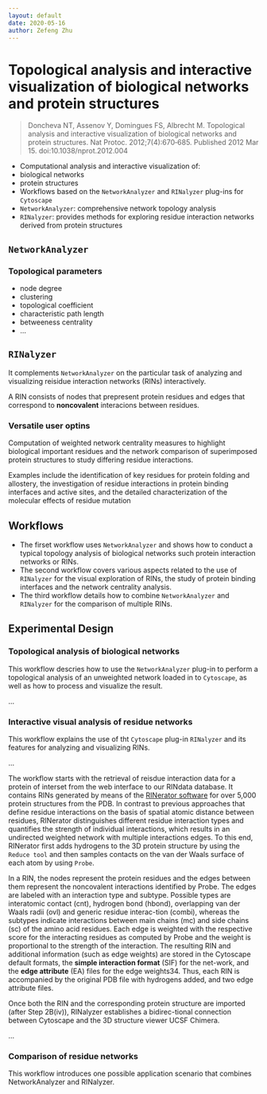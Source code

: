 ```yaml
---
layout: default
date: 2020-05-16
author: Zefeng Zhu
---
```


# Topological analysis and interactive visualization of biological networks and protein structures

> Doncheva NT, Assenov Y, Domingues FS, Albrecht M. Topological analysis and interactive visualization of biological networks and protein structures. Nat Protoc. 2012;7(4):670‐685. Published 2012 Mar 15. doi:10.1038/nprot.2012.004

* Computational analysis and interactive visualization of:
 * biological networks
 * protein structures
* Workflows based on the `NetworkAnalyzer` and `RINalyzer` plug-ins for `Cytoscape`
 * `NetworkAnalyzer`: comprehensive network topology analysis
 * `RINalyzer`: provides methods for exploring residue interaction networks derived from protein structures

## `NetworkAnalyzer`

### Topological parameters

* node degree
* clustering
* topological coefficient
* characteristic path length
* betweeness centrality
* ...

## `RINalyzer`

It complements `NetworkAnalyzer` on the particular task of analyzing and visualizing reisidue interaction networks (RINs) interactively.

A RIN consists of nodes that prepresent protein residues and edges that correspond to **noncovalent** interacions between residues.

### Versatile user optins

Computation of weighted network centrality measures to highlight biological important residues and the network comparison of superimposed protein structures to study differing residue interactions.

Examples include the identification of key residues for protein folding and allostery, the investigation of residue interactions in protein binding interfaces and active sites, and the detailed characterization of the molecular effects of residue mutation

## Workflows

* The firset workflow uses `NetworkAnalyzer` and shows how to conduct a typical topology analysis of biological networks such protein interaction networks or RINs.
* The second workflow covers various aspects related to the use of `RINalyzer` for the visual exploration of RINs, the study of protein binding interfaces and the network centrality analysis.
* The third workflow details how to combine `NetworkAnalyzer` and `RINalyzer` for the comparison of multiple RINs.

## Experimental Design

### Topological analysis of biological networks

This workflow descries how to use the `NetworkAnalyzer` plug-in to perform a topological analysis of an unweighted network loaded in to `Cytoscape`, as well as how to process and visualize the result.

...

### Interactive visual analysis of residue networks

This workflow explains the use of tht `Cytoscape` plug-in `RINalyzer` and its features for analyzing and visualizing RINs.

...

The workflow starts with the retrieval of reisdue interaction data for a protein of interset from the web interface to our RINdata database. It contains RINs generated by means of the [RINerator software](http://rinalyzer.de/rinerator.php) for over 5,000 protein structures from the PDB. In contrast to previous approaches that define residue interactions on the basis of spatial atomic distance between residues, RINerator distinguishes different residue interaction types and quantifies the strength of individual interactions, which results in an undirected weighted network with multiple interactions edges. To this end, RINerator first adds hydrogens to the 3D protein structure by using the `Reduce tool` and then samples contacts on the van der Waals surface of each atom by using `Probe`.

In a RIN, the nodes represent the protein residues and the edges between them represent the noncovalent interactions identified by Probe. The edges are labeled with an interaction type and subtype. Possible types are interatomic contact (cnt), hydrogen bond (hbond), overlapping van der Waals radii (ovl) and generic residue interac-tion (combi), whereas the subtypes indicate interactions between main chains (mc) and side chains (sc) of the amino acid residues. Each edge is weighted with the respective score for the interacting residues as computed by Probe and the weight is proportional to the strength of the interaction. The resulting RIN and additional information (such as edge weights) are stored in the Cytoscape default formats, the **simple interaction format** (SIF) for the net-work, and the **edge attribute** (EA) files for the edge weights34. Thus, each RIN is accompanied by the original PDB file with hydrogens added, and two edge attribute files.

Once both the RIN and the corresponding protein structure are imported (after Step 2B(iv)), RINalyzer establishes a bidirec-tional connection between Cytoscape and the 3D structure viewer UCSF Chimera.

...

### Comparison of residue networks

This workflow introduces one possible application scenario that combines NetworkAnalyzer and RINalyzer.